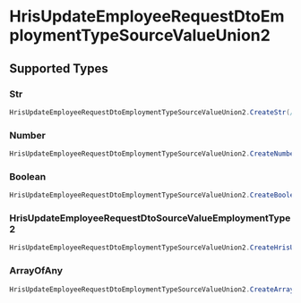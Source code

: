 # HrisUpdateEmployeeRequestDtoEmploymentTypeSourceValueUnion2


## Supported Types

### Str

```csharp
HrisUpdateEmployeeRequestDtoEmploymentTypeSourceValueUnion2.CreateStr(/* values here */);
```

### Number

```csharp
HrisUpdateEmployeeRequestDtoEmploymentTypeSourceValueUnion2.CreateNumber(/* values here */);
```

### Boolean

```csharp
HrisUpdateEmployeeRequestDtoEmploymentTypeSourceValueUnion2.CreateBoolean(/* values here */);
```

### HrisUpdateEmployeeRequestDtoSourceValueEmploymentType2

```csharp
HrisUpdateEmployeeRequestDtoEmploymentTypeSourceValueUnion2.CreateHrisUpdateEmployeeRequestDtoSourceValueEmploymentType2(/* values here */);
```

### ArrayOfAny

```csharp
HrisUpdateEmployeeRequestDtoEmploymentTypeSourceValueUnion2.CreateArrayOfAny(/* values here */);
```
